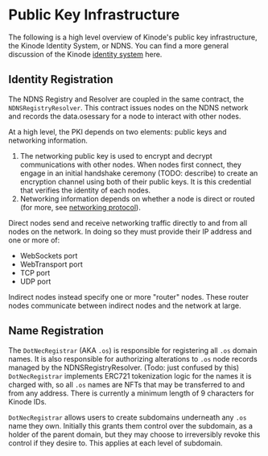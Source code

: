 # Public Key Infrastructure

The following is a high level overview of Kinode's public key infrastructure, the Kinode Identity System, or NDNS.
You can find a more general discussion of the Kinode [identity system](./identity_system.md) here.

## Identity Registration

The NDNS Registry and Resolver are coupled in the same contract, the `NDNSRegistryResolver`.
This contract issues nodes on the NDNS network and records the data.osessary for a node to interact with other nodes.

At a high level, the PKI depends on two elements: public keys and networking information.

1. The networking public key is used to encrypt and decrypt communications with other nodes.
When nodes first connect, they engage in an initial handshake ceremony (TODO: describe) to create an encryption channel using both of their public keys.
It is this credential that verifies the identity of each nodes.
2. Networking information depends on whether a node is direct or routed (for more, see [networking protocol](./networking_protocol.md)).

Direct nodes send and receive networking traffic directly to and from all nodes on the network. In doing so they must provide their IP address and one or more of:
* WebSockets port
* WebTransport port
* TCP port
* UDP port

Indirect nodes instead specify one or more "router" nodes.
These router nodes communicate between indirect nodes and the network at large.

## Name Registration

The `DotNecRegistrar` (AKA `.os`) is responsible for registering all `.os` domain names.
It is also responsible for authorizing alterations to `.os` node records managed by the NDNSRegistryResolver. (Todo: just confused by this)
`DotNecRegistrar` implements ERC721 tokenization logic for the names it is charged with, so all `.os` names are NFTs that may be transferred to and from any address.
There is currently a minimum length of 9 characters for Kinode IDs.

`DotNecRegistrar` allows users to create subdomains underneath any `.os` name they own.
Initially this grants them control over the subdomain, as a holder of the parent domain, but they may choose to irreversibly revoke this control if they desire to.
This applies at each level of subdomain.
